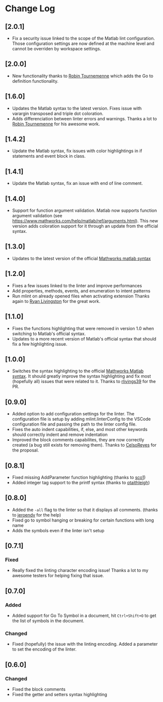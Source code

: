 # Change Log

## [2.0.1]

- Fix a security issue linked to the scope of the Matlab lint configuration. Those configuration settings are now defined at
the machine level and cannot be overriden by workspace settings.

## [2.0.0]

- New functionality thanks to [Robin Tournemenne](https://github.com/RobinTournemenne) which adds the Go to definition functionality.

## [1.6.0]

- Updates the Matlab syntax to the latest version. Fixes issue with varargin transposed and triple dot coloration.
- Adds differenciation between linter errors and warnings. Thanks a lot to [Robin Tournemenne](https://github.com/RobinTournemenne) for his awesome work.

## [1.4.2]

- Update the Matlab syntax, fix issues with color highlightings in
  if statements and event block in class.

## [1.4.1]

- Update the Matlab syntax, fix an issue with end of line comment.

## [1.4.0]

- Support for function argument validation. Matlab now supports function argument validation (see https://www.mathworks.com/help/matlab/ref/arguments.html). This new version adds coloration support for it through an update from the official syntax.

## [1.3.0]

- Updates to the latest version of the official [Mathworks matlab syntax](https://github.com/mathworks/MATLAB-Language-grammar)

## [1.2.0]

- Fixes a few issues linked to the linter and improve performances
- Add properties, methods, events, and enumeration to intent patterns
- Run mlint on already opened files when activating extension
Thanks again to [Ryan Livingston](https://github.com/rlivings39) for the great work.

## [1.1.0]

- Fixes the functions highlighting that were removed in version 1.0 when switching to Matlab's official syntax.
- Updates to a more recent version of Matlab's official syntax that should fix a few highlighting issue.

## [1.0.0]

- Switches the syntax highlighting to the official [Mathworks Matlab syntax](https://github.com/mathworks/MATLAB-Language-grammar). It should greatly improve the syntax highlighting and fix most (hopefully all) issues that were related to it. Thanks to [rlivings39](https://github.com/rlivings39) for the PR.

## [0.9.0]

- Added option to add configuration settings for the linter. The configuration file is setup by adding mlint.linterConfig to the VSCode configuration file and passing the path to the linter config file.
- Fixes the auto indent capabilities, if, else, and most other keywords should correctly indent and remove indentation
- Improved the block comments capabilites, they are now correctly created (a bug still exists for removing them). Thanks to [CelsoReyes](https://github.com/CelsoReyes) for the proposal.

## [0.8.1]

- Fixed missing AddParameter function highlighting (thanks to [sco1](https://github.com/sco1))
- Added integer tag support to the printf syntax (thanks to [otaithleigh](https://github.com/otaithleigh))

## [0.8.0]

- Added the `-all` flag to the linter so that it displays all comments. (thanks to [jeroendv](https://github.com/jeroendv) for the help)
- Fixed go to symbol hanging or breaking for certain functions with long name
- Adds the symbols even if the linter isn't setup

## [0.7.1]

### Fixed

- Really fixed the linting character encoding issue! Thanks a lot to my awesome testers for helping fixing that issue.

## [0.7.0]

### Added

- Added support for Go To Symbol in a document, hit `Ctrl+Shift+O` to get the list of symbols in the document.

### Changed

- Fixed (hopefully) the issue with the linting encoding. Added a parameter to set the encoding of the linter.

## [0.6.0]

### Changed

- Fixed the block comments
- Fixed the getter and setters syntax highlighting
